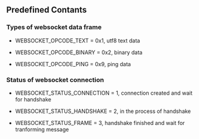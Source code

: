 
## Predefined Contants

### Types of websocket data frame

- WEBSOCKET_OPCODE_TEXT = 0x1, utf8 text data

- WEBSOCKET_OPCODE_BINARY = 0x2, binary data

- WEBSOCKET_OPCODE_PING = 0x9, ping data

### Status of websocket connection

- WEBSOCKET_STATUS_CONNECTION = 1, connection created and wait for handshake

- WEBSOCKET_STATUS_HANDSHAKE = 2, in the process of handshake

- WEBSOCKET_STATUS_FRAME = 3, handshake finished and wait for tranforming message
